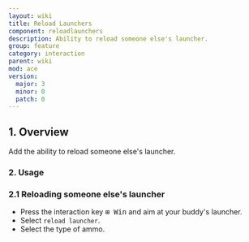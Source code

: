 ```yaml
---
layout: wiki
title: Reload Launchers
component: reloadlaunchers
description: Ability to reload someone else's launcher.
group: feature
category: interaction
parent: wiki
mod: ace
version:
  major: 3
  minor: 0
  patch: 0
---
```


## 1. Overview

Add the ability to reload someone else's launcher.

### 2. Usage

### 2.1 Reloading someone else's launcher
- Press the interaction key <kbd>⊞&nbsp;Win</kbd> and aim at your buddy's launcher.
- Select `reload launcher`.
- Select the type of ammo.
